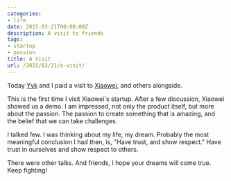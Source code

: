 ```yaml
---
categories:
- life
date: 2015-03-21T00:00:00Z
description: A visit to friends
tags:
- startup
- passion
title: A Visit
url: /2015/03/21/a-visit/
---
```



Today [Yyk](http://yyk.colorfulwe.com/) and I paid a visit to
[Xiaowei](https://www.flickr.com/photos/sh1ne), and others alongside.

This is the first time I visit Xiaowei's startup. After a few
discussion, Xiaowei showed us a demo. I am impressed, not only the
product itself, but more about the passion. The passion to create
something that is amazing, and the belief that we can take challenges.

I talked few. I was thinking about my life, my dream. Probably the
most meaningful conclusion I had then, is, "Have trust, and show
respect."  Have trust in ourselves and show respect to others.

There were other talks. And friends, I hope your dreams will come
true. Keep fighting!


